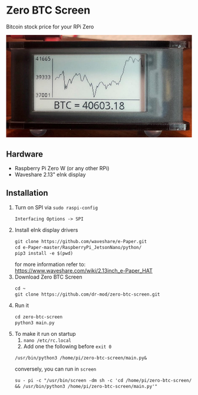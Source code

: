 # Zero BTC Screen
Bitcoin stock price for your RPi Zero

![display](display.jpg)

## Hardware
* Raspberry Pi Zero W (or any other RPi)
* Waveshare 2.13" eInk display

## Installation
1. Turn on SPI via `sudo raspi-config`
    ```
    Interfacing Options -> SPI
   ```
2. Install eInk display drivers
    ```
    git clone https://github.com/waveshare/e-Paper.git
    cd e-Paper-master/RaspberryPi_JetsonNano/python/
    pip3 install -e $(pwd)
    ```
    for more information refer to: https://www.waveshare.com/wiki/2.13inch_e-Paper_HAT
3. Download Zero BTC Screen
    ```
    cd ~
    git clone https://github.com/dr-mod/zero-btc-screen.git
    ```
4. Run it 
    ```
    cd zero-btc-screen
    python3 main.py
    ```
5. To make it run on startup
    1. `nano /etc/rc.local` 
    2. Add one the following before `exit 0`
    ```
    /usr/bin/python3 /home/pi/zero-btc-screen/main.py&
    ```
    conversely, you can run in `screen`
    ```
    su - pi -c "/usr/bin/screen -dm sh -c 'cd /home/pi/zero-btc-screen/ && /usr/bin/python3 /home/pi/zero-btc-screen/main.py'"
    ```